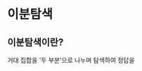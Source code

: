 # 이분탐색

## 이분탐색이란?
거대 집합을 '두 부분'으로 나누며 탐색하여 정답을
<!--stackedit_data:
eyJoaXN0b3J5IjpbLTgxOTU4NjI2M119
-->